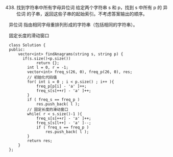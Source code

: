 438. 找到字符串中所有字母异位词
给定两个字符串 s 和 p，找到 s 中所有 p 的 异位词 的子串，返回这些子串的起始索引。不考虑答案输出的顺序。

异位词 指由相同字母重排列形成的字符串（包括相同的字符串）。   

固定长度的滑动窗口
 
	class Solution {
	public:
	    vector<int> findAnagrams(string s, string p) {
	      if(s.size()<p.size())
	            return {};
	        int l = 0, r = -1;
	        vector<int> freq_s(26, 0), freq_p(26, 0), res;
	        // 初始化代码值
	        for( int i = 0 ; i < p.size() ; i++ ){
	            freq_p[p[i] - 'a' ]++;
	            freq_s[s[++r] - 'a' ]++;
	        }
	        if ( freq_s == freq_p )
	            res.push_back( l );
	        // 固定长度的滑动窗口
	        while( r < s.size()-1 ){
	            freq_s[s[++r] - 'a' ]++;
	            freq_s[s[l++] - 'a' ]--;
	            if ( freq_s == freq_p )
	                res.push_back( l );
	        }
	        return res;
	    }
	};